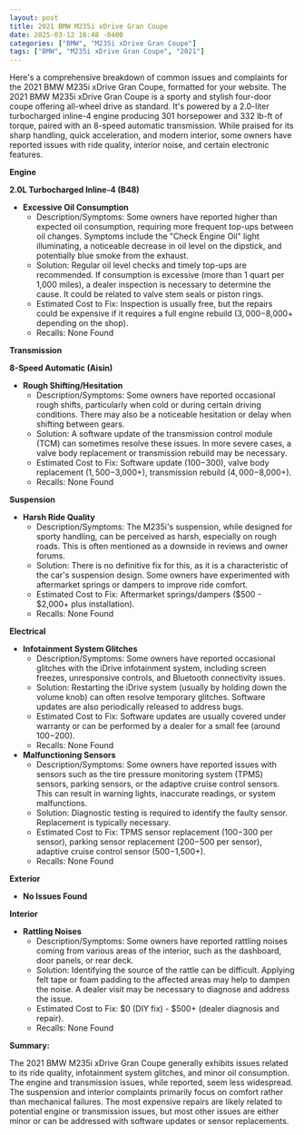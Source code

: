 ```yaml
---
layout: post
title: 2021 BMW M235i xDrive Gran Coupe
date: 2025-03-12 16:48 -0400
categories: ["BMW", "M235i xDrive Gran Coupe"]
tags: ["BMW", "M235i xDrive Gran Coupe", "2021"]
---
```

Here's a comprehensive breakdown of common issues and complaints for the 2021 BMW M235i xDrive Gran Coupe, formatted for your website. The 2021 BMW M235i xDrive Gran Coupe is a sporty and stylish four-door coupe offering all-wheel drive as standard. It's powered by a 2.0-liter turbocharged inline-4 engine producing 301 horsepower and 332 lb-ft of torque, paired with an 8-speed automatic transmission. While praised for its sharp handling, quick acceleration, and modern interior, some owners have reported issues with ride quality, interior noise, and certain electronic features.

**Engine**

**2.0L Turbocharged Inline-4 (B48)**

*   **Excessive Oil Consumption**
    *   Description/Symptoms: Some owners have reported higher than expected oil consumption, requiring more frequent top-ups between oil changes. Symptoms include the "Check Engine Oil" light illuminating, a noticeable decrease in oil level on the dipstick, and potentially blue smoke from the exhaust.
    *   Solution: Regular oil level checks and timely top-ups are recommended. If consumption is excessive (more than 1 quart per 1,000 miles), a dealer inspection is necessary to determine the cause. It could be related to valve stem seals or piston rings.
    *   Estimated Cost to Fix: Inspection is usually free, but the repairs could be expensive if it requires a full engine rebuild ($3,000-$8,000+ depending on the shop).
    *   Recalls: None Found

**Transmission**

**8-Speed Automatic (Aisin)**

*   **Rough Shifting/Hesitation**
    *   Description/Symptoms: Some owners have reported occasional rough shifts, particularly when cold or during certain driving conditions. There may also be a noticeable hesitation or delay when shifting between gears.
    *   Solution: A software update of the transmission control module (TCM) can sometimes resolve these issues. In more severe cases, a valve body replacement or transmission rebuild may be necessary.
    *   Estimated Cost to Fix: Software update ($100-$300), valve body replacement ($1,500-$3,000+), transmission rebuild ($4,000-$8,000+).
    *   Recalls: None Found

**Suspension**

*   **Harsh Ride Quality**
    *   Description/Symptoms: The M235i's suspension, while designed for sporty handling, can be perceived as harsh, especially on rough roads. This is often mentioned as a downside in reviews and owner forums.
    *   Solution: There is no definitive fix for this, as it is a characteristic of the car's suspension design. Some owners have experimented with aftermarket springs or dampers to improve ride comfort.
    *   Estimated Cost to Fix: Aftermarket springs/dampers ($500 - $2,000+ plus installation).
    *   Recalls: None Found

**Electrical**

*   **Infotainment System Glitches**
    *   Description/Symptoms: Some owners have reported occasional glitches with the iDrive infotainment system, including screen freezes, unresponsive controls, and Bluetooth connectivity issues.
    *   Solution: Restarting the iDrive system (usually by holding down the volume knob) can often resolve temporary glitches. Software updates are also periodically released to address bugs.
    *   Estimated Cost to Fix: Software updates are usually covered under warranty or can be performed by a dealer for a small fee (around $100-$200).
    *   Recalls: None Found
*   **Malfunctioning Sensors**
    *   Description/Symptoms: Some owners have reported issues with sensors such as the tire pressure monitoring system (TPMS) sensors, parking sensors, or the adaptive cruise control sensors. This can result in warning lights, inaccurate readings, or system malfunctions.
    *   Solution: Diagnostic testing is required to identify the faulty sensor. Replacement is typically necessary.
    *   Estimated Cost to Fix: TPMS sensor replacement ($100-$300 per sensor), parking sensor replacement ($200-$500 per sensor), adaptive cruise control sensor ($500-$1,500+).
    *   Recalls: None Found

**Exterior**

*   **No Issues Found**

**Interior**

*   **Rattling Noises**
    *   Description/Symptoms: Some owners have reported rattling noises coming from various areas of the interior, such as the dashboard, door panels, or rear deck.
    *   Solution: Identifying the source of the rattle can be difficult. Applying felt tape or foam padding to the affected areas may help to dampen the noise. A dealer visit may be necessary to diagnose and address the issue.
    *   Estimated Cost to Fix: $0 (DIY fix) - $500+ (dealer diagnosis and repair).
    *   Recalls: None Found

**Summary:**

The 2021 BMW M235i xDrive Gran Coupe generally exhibits issues related to its ride quality, infotainment system glitches, and minor oil consumption. The engine and transmission issues, while reported, seem less widespread. The suspension and interior complaints primarily focus on comfort rather than mechanical failures. The most expensive repairs are likely related to potential engine or transmission issues, but most other issues are either minor or can be addressed with software updates or sensor replacements.

